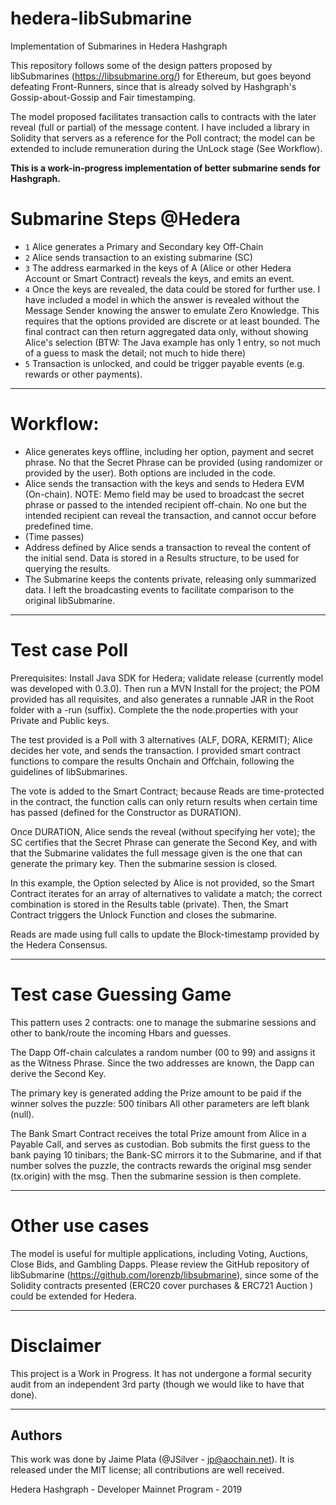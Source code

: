 # hedera-libSubmarine
Implementation of Submarines in Hedera Hashgraph

This repository follows some of the design patters proposed by libSubmarines
(https://libsubmarine.org/) for Ethereum, but goes beyond defeating Front-Runners, 
since that is already solved by Hashgraph's Gossip-about-Gossip and Fair timestamping.

The model proposed facilitates transaction calls to contracts with the later reveal (full 
or partial) of the message content. I have included a library in Solidity that servers as a 
reference for the Poll contract; the model can be extended to include remuneration during 
the UnLock stage (See Workflow).

**This is a work-in-progress implementation of better submarine sends for Hashgraph.**

# Submarine Steps @Hedera

- `1` Alice generates a Primary and Secondary key Off-Chain 
- `2` Alice sends transaction to an existing submarine (SC)
- `3` The address earmarked in the keys of A (Alice or other Hedera Account or Smart Contract) 
      reveals the keys, and emits an event.
- `4` Once the keys are revealed, the data could be stored for further use. I have included
      a model in which the answer is revealed without the Message Sender knowing the answer
      to emulate Zero Knowledge. This requires that the options provided are discrete or 
      at least bounded. The final contract can then return aggregated data only, without showing 
      Alice's selection (BTW: The Java example has only 1 entry, so not much of a guess to mask the detail; not much to hide there)  
- `5` Transaction is unlocked, and could be trigger payable events (e.g. rewards or other 
      payments).

-----------
# Workflow:
- Alice generates keys offline, including her option, payment and secret phrase. No that the Secret Phrase can be provided (using randomizer or provided by the user). Both options are included in the code.
- Alice sends the transaction with the keys and sends to Hedera EVM (On-chain).
  NOTE: Memo field may be used to broadcast the secret phrase or passed to the intended recipient 
  off-chain. No one but the intended recipient can reveal the transaction, and cannot occur
  before predefined time.
- (Time passes)
- Address defined by Alice sends a transaction to reveal the content of the initial send. Data is stored in a Results structure, to be used for querying the results.
- The Submarine keeps the contents private, releasing only summarized data. I left the broadcasting events to
  facilitate comparison to the original libSubmarine.

-----------
# Test case Poll 

Prerequisites:
Install Java SDK for Hedera; validate release (currently model was developed with 0.3.0).
Then run a MVN Install for the project; the POM provided has all requisites, and also generates a runnable 
JAR in the Root folder with a -run (suffix).
Complete the the node.properties with your Private and Public keys.


The test provided is a Poll with 3 alternatives (ALF, DORA, KERMIT); Alice decides her vote, and sends 
the transaction.
I provided smart contract functions to compare the results Onchain and Offchain, following the guidelines 
of libSubmarines.

The vote is added to the Smart Contract; because Reads are time-protected in the contract, the function
calls can only return results when certain time has passed (defined for the Constructor as DURATION).

Once DURATION, Alice sends the reveal (without specifying her vote); the SC certifies that 
the Secret Phrase can generate the Second Key, and with that the Submarine validates the full message given 
is the one that can generate the primary key. Then the submarine session is closed.

In this example, the Option selected by Alice is not provided, so the Smart Contract iterates for an 
array of alternatives to validate a match; the correct combination is stored in the Results table (private).
Then, the Smart Contract triggers the Unlock Function and closes the submarine.

Reads are made using full calls to update the Block-timestamp provided by the Hedera Consensus.

-----------
# Test case Guessing Game

This pattern uses 2 contracts: one to manage the submarine sessions and other to bank/route the incoming Hbars and guesses.

The Dapp Off-chain calculates a random number (00 to 99) and assigns it as the Witness Phrase. Since the two addresses
are known, the Dapp can derive the Second Key.

The primary key is generated adding the Prize amount to be paid if the winner solves the puzzle: 500 tinibars
All other parameters are left blank (null).

The Bank Smart Contract receives the total Prize amount from Alice in a Payable Call, and serves as custodian.
Bob submits the first guess to the bank paying 10 tinibars; the Bank-SC mirrors it to the Submarine, and if that number solves
the puzzle, the contracts rewards the original msg sender (tx.origin) with the msg. Then the submarine session is then complete. 

-------------
# Other use cases
The model is useful for multiple applications, including Voting, Auctions, Close Bids, and Gambling Dapps.
Please review the GitHub repository of libSubmarine (https://github.com/lorenzb/libsubmarine), since
some of the Solidity contracts presented (ERC20 cover purchases & ERC721 Auction ) could be extended
for Hedera.

-------------
# Disclaimer
This project is a Work in Progress. It has not undergone a formal security audit from an independent 
3rd party (though we would like to have that done).

-----------
## Authors

This work was done by Jaime Plata (@JSilver - jp@aochain.net). It is released under the MIT license; all contributions 
are well received.

Hedera Hashgraph - Developer Mainnet Program - 2019
